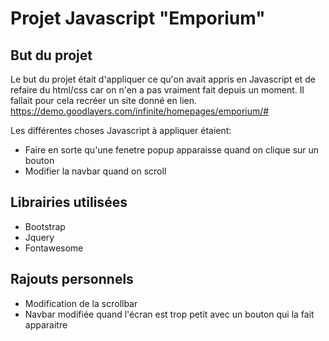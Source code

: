 # Projet Javascript "Emporium"

## But du projet
Le but du projet était d'appliquer ce qu'on avait appris en Javascript et de refaire du html/css car on n'en a pas vraiment fait depuis un moment.
Il fallait pour cela recréer un site donné en lien.
https://demo.goodlayers.com/infinite/homepages/emporium/#

Les différentes choses Javascript à appliquer étaient: 
- Faire en sorte qu'une fenetre popup apparaisse quand on clique sur un bouton
- Modifier la navbar quand on scroll


## Librairies utilisées
- Bootstrap
- Jquery
- Fontawesome


## Rajouts personnels
- Modification de la scrollbar
- Navbar modifiée quand l'écran est trop petit avec un bouton qui la fait apparaitre